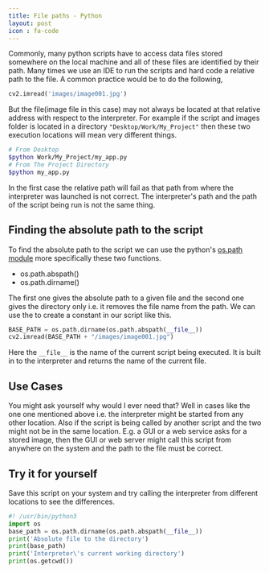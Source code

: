 ```yaml
---
title: File paths - Python
layout: post
icon : fa-code 
---
```


Commonly, many python scripts have to access data files stored somewhere on the local machine and all of these files are identified by their path.
Many times we use an IDE to run the scripts and hard code a relative path to the file. A common practice would be to do the following,

```python
cv2.imread('images/image001.jpg')
```

But the file(image file in this case) may not always be located at that relative address with respect to the interpreter. For example if the script and images folder is located in a directory `"Desktop/Work/My_Project"` then these two execution locations will mean very different things.

```bash
# From Desktop
$python Work/My_Project/my_app.py
# From The Project Directory
$python my_app.py
```

In the first case the relative path will fail as that path from where the interpreter was launched is not correct.
The interpreter's path and the path of the script being run is not the same thing.  

## Finding the absolute path to the script  

To find the absolute path to the script we can use the python's [os.path module](https://docs.python.org/3/library/os.path.html)
more specifically these two functions.  

- os.path.abspath()
- os.path.dirname()

The first one gives the absolute path to a given file and the second one gives the directory only i.e. it removes the file name from the path.
We can use the to create a constant in our script like this.

```python
BASE_PATH = os.path.dirname(os.path.abspath(__file__))
cv2.imread(BASE_PATH + "/images/image001.jpg")
```

Here the `__file__` is the name of the current script being executed. It is built in to the interpreter and returns the name of the current file.  

## Use Cases  

You might ask yourself why would I ever need that? Well in cases like the one one mentioned above i.e. the interpreter might be started from any other location. Also if the script is being called by another script and the two might not be in the same location.
E.g. a GUI or a web service asks for a stored image, then the GUI or web server might call this script from anywhere on the system and the path to the file must be correct.  

## Try it for yourself  

Save this script on your system and try calling the interpreter from different locations to see the differences.

```python
#! /usr/bin/python3
import os
base_path = os.path.dirname(os.path.abspath(__file__))
print('Absolute file to the directory')
print(base_path)
print('Interpreter\'s current working directory')
print(os.getcwd())
```
